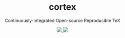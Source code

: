 <h1 align="center">
  cortex
</h1>
<p align="center">
  Continuously-integrated Open-source Reproducible TeX
</p>
<p align="center">
  <a href="https://travis-ci.org/rodluger/corTeX/">
    <img src="https://img.shields.io/travis/rodluger/corTeX/master.svg"/>
  </a>
  <a href="https://github.com/rodluger/corTeX/raw/master-pdf/ms.pdf">
    <img src="https://img.shields.io/badge/read-the_paper-blue.svg?style=flat"/>
  </a>
</p>
